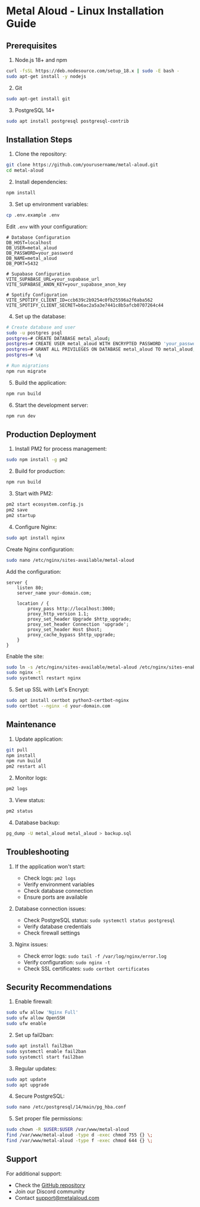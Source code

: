 # Metal Aloud - Linux Installation Guide

## Prerequisites

1. Node.js 18+ and npm
```bash
curl -fsSL https://deb.nodesource.com/setup_18.x | sudo -E bash -
sudo apt-get install -y nodejs
```

2. Git
```bash
sudo apt-get install git
```

3. PostgreSQL 14+
```bash
sudo apt install postgresql postgresql-contrib
```

## Installation Steps

1. Clone the repository:
```bash
git clone https://github.com/yourusername/metal-aloud.git
cd metal-aloud
```

2. Install dependencies:
```bash
npm install
```

3. Set up environment variables:
```bash
cp .env.example .env
```

Edit `.env` with your configuration:
```env
# Database Configuration
DB_HOST=localhost
DB_USER=metal_aloud
DB_PASSWORD=your_password
DB_NAME=metal_aloud
DB_PORT=5432

# Supabase Configuration
VITE_SUPABASE_URL=your_supabase_url
VITE_SUPABASE_ANON_KEY=your_supabase_anon_key

# Spotify Configuration
VITE_SPOTIFY_CLIENT_ID=ccb639c2b9254c0fb25596a2f6aba562
VITE_SPOTIFY_CLIENT_SECRET=b6ac2a5a3e7441c8b5afcb0707264c44
```

4. Set up the database:
```bash
# Create database and user
sudo -u postgres psql
postgres=# CREATE DATABASE metal_aloud;
postgres=# CREATE USER metal_aloud WITH ENCRYPTED PASSWORD 'your_password';
postgres=# GRANT ALL PRIVILEGES ON DATABASE metal_aloud TO metal_aloud;
postgres=# \q

# Run migrations
npm run migrate
```

5. Build the application:
```bash
npm run build
```

6. Start the development server:
```bash
npm run dev
```

## Production Deployment

1. Install PM2 for process management:
```bash
sudo npm install -g pm2
```

2. Build for production:
```bash
npm run build
```

3. Start with PM2:
```bash
pm2 start ecosystem.config.js
pm2 save
pm2 startup
```

4. Configure Nginx:
```bash
sudo apt install nginx
```

Create Nginx configuration:
```bash
sudo nano /etc/nginx/sites-available/metal-aloud
```

Add the configuration:
```nginx
server {
    listen 80;
    server_name your-domain.com;

    location / {
        proxy_pass http://localhost:3000;
        proxy_http_version 1.1;
        proxy_set_header Upgrade $http_upgrade;
        proxy_set_header Connection 'upgrade';
        proxy_set_header Host $host;
        proxy_cache_bypass $http_upgrade;
    }
}
```

Enable the site:
```bash
sudo ln -s /etc/nginx/sites-available/metal-aloud /etc/nginx/sites-enabled/
sudo nginx -t
sudo systemctl restart nginx
```

5. Set up SSL with Let's Encrypt:
```bash
sudo apt install certbot python3-certbot-nginx
sudo certbot --nginx -d your-domain.com
```

## Maintenance

1. Update application:
```bash
git pull
npm install
npm run build
pm2 restart all
```

2. Monitor logs:
```bash
pm2 logs
```

3. View status:
```bash
pm2 status
```

4. Database backup:
```bash
pg_dump -U metal_aloud metal_aloud > backup.sql
```

## Troubleshooting

1. If the application won't start:
   - Check logs: `pm2 logs`
   - Verify environment variables
   - Check database connection
   - Ensure ports are available

2. Database connection issues:
   - Check PostgreSQL status: `sudo systemctl status postgresql`
   - Verify database credentials
   - Check firewall settings

3. Nginx issues:
   - Check error logs: `sudo tail -f /var/log/nginx/error.log`
   - Verify configuration: `sudo nginx -t`
   - Check SSL certificates: `sudo certbot certificates`

## Security Recommendations

1. Enable firewall:
```bash
sudo ufw allow 'Nginx Full'
sudo ufw allow OpenSSH
sudo ufw enable
```

2. Set up fail2ban:
```bash
sudo apt install fail2ban
sudo systemctl enable fail2ban
sudo systemctl start fail2ban
```

3. Regular updates:
```bash
sudo apt update
sudo apt upgrade
```

4. Secure PostgreSQL:
```bash
sudo nano /etc/postgresql/14/main/pg_hba.conf
```

5. Set proper file permissions:
```bash
sudo chown -R $USER:$USER /var/www/metal-aloud
find /var/www/metal-aloud -type d -exec chmod 755 {} \;
find /var/www/metal-aloud -type f -exec chmod 644 {} \;
```

## Support

For additional support:
- Check the [GitHub repository](https://github.com/yourusername/metal-aloud)
- Join our Discord community
- Contact support@metalaloud.com